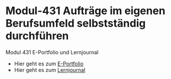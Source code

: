 # Modul-431 Aufträge im eigenen Berufsumfeld selbstständig durchführen
Modul 431 E-Portfolio und Lernjournal

- Hier geht es zum [E-Portfolio](ePortfolio/introduction.md) 
- Hier geht es zum [Lernjournal](ePortfolio/lernjournal.md)

